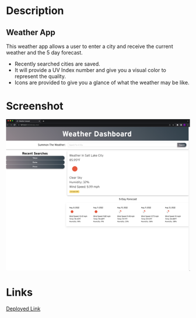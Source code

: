 # Description

## Weather App

This weather app allows a user to enter a city and receive the current weather and the 5 day forecast.
- Recently searched cities are saved.
- It will provide a UV Index number and give you a visual color to represent the quality.
- Icons are provided to give you a glance of what the weather may be like.
# Screenshot
![screenshot](./Assets/Weatherappscreenshot.png)
# Links
[Deployed Link](https://tommyalv.github.io/Challenge6-WeatherApp/)